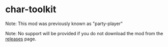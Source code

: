# char-toolkit 

Note: This mod was previously known as "party-player"

Note: No support will be provided if you do not download the mod from the [releases](https://github.com/CCDirectLink/Beta-BEE/releases) page. 
